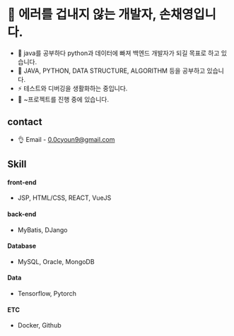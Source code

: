 # 👋 에러를 겁내지 않는 개발자, 손채영입니다.

- 👀 java를 공부하다 python과 데이터에 빠져 백엔드 개발자가 되길 목표로 하고 있습니다.
- 🌱 JAVA, PYTHON, DATA STRUCTURE, ALGORITHM 등을 공부하고 있습니다.
- ⚡ 테스트와 디버깅을 생활화하는 중입니다.
- 🖤 ~프로젝트를 진행 중에 있습니다.


## contact
- 👌 Email - 0.0cyoun9@gmail.com


## Skill
#### front-end
-  JSP, HTML/CSS, REACT, VueJS
#### back-end
- MyBatis, DJango
#### Database
- MySQL, Oracle, MongoDB
#### Data
- Tensorflow, Pytorch
#### ETC
- Docker, Github

